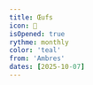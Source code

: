 ```yaml
---
title: Œufs
icon: 🐔
isOpened: true
rythme: monthly
color: 'teal'
from: 'Ambres'
dates: [2025-10-07]
---
```


